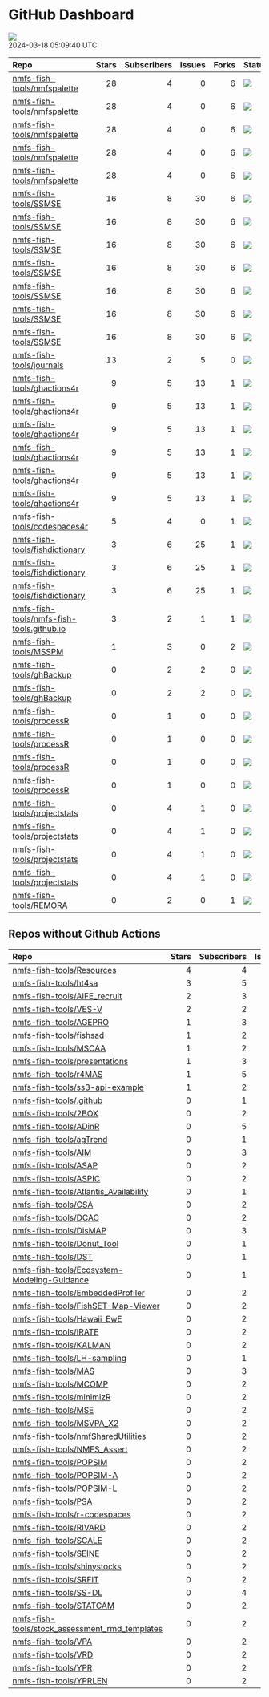 GitHub Dashboard
================

![](https://github.com/nmfs-fish-tools/status/workflows/Render%20Status/badge.svg)  
2024-03-18 05:09:40 UTC

| Repo                                                                                                      | Stars | Subscribers | Issues | Forks | Status                                                                                                                                                                                               | Commit                                                                                                                                                                                                                            |
|:----------------------------------------------------------------------------------------------------------|------:|------------:|-------:|------:|:-----------------------------------------------------------------------------------------------------------------------------------------------------------------------------------------------------|:----------------------------------------------------------------------------------------------------------------------------------------------------------------------------------------------------------------------------------|
| [nmfs-fish-tools/nmfspalette](https://github.com/nmfs-fish-tools/nmfspalette)                             |    28 |           4 |      0 |     6 | [![](https://github.com/nmfs-fish-tools/nmfspalette/workflows/pages-build-deployment/badge.svg)](https://github.com/nmfs-fish-tools/nmfspalette/actions/runs/7173797462)                             | <a href="https://github.com/nmfs-fish-tools/nmfspalette/commit/bf19f9d421d01e260a55ff44bd99628cfa21024b" title="Built site for nmfspalette: 3.0.0.000@26efb44">bf19f9</a>                                                         |
| [nmfs-fish-tools/nmfspalette](https://github.com/nmfs-fish-tools/nmfspalette)                             |    28 |           4 |      0 |     6 | [![](https://github.com/nmfs-fish-tools/nmfspalette/workflows/call-doc-and-style-r/badge.svg)](https://github.com/nmfs-fish-tools/nmfspalette/actions/runs/7173762318)                               | <a href="https://github.com/nmfs-fish-tools/nmfspalette/commit/26efb448e4cb1539ad70bbbba99a5ef35ceb7500" title="Update DESCRIPTION">26efb4</a>                                                                                    |
| [nmfs-fish-tools/nmfspalette](https://github.com/nmfs-fish-tools/nmfspalette)                             |    28 |           4 |      0 |     6 | [![](https://github.com/nmfs-fish-tools/nmfspalette/workflows/call-update-pkgdown/badge.svg)](https://github.com/nmfs-fish-tools/nmfspalette/actions/runs/7173762323)                                | <a href="https://github.com/nmfs-fish-tools/nmfspalette/commit/26efb448e4cb1539ad70bbbba99a5ef35ceb7500" title="Update DESCRIPTION">26efb4</a>                                                                                    |
| [nmfs-fish-tools/nmfspalette](https://github.com/nmfs-fish-tools/nmfspalette)                             |    28 |           4 |      0 |     6 | [![](https://github.com/nmfs-fish-tools/nmfspalette/workflows/Render%20README/badge.svg)](https://github.com/nmfs-fish-tools/nmfspalette/actions/runs/6433388283)                                    | <a href="https://github.com/nmfs-fish-tools/nmfspalette/commit/a43127baa0fc22622b5fb524231989d52aac4807" title="add manual build trigger for readme">a43127</a>                                                                   |
| [nmfs-fish-tools/nmfspalette](https://github.com/nmfs-fish-tools/nmfspalette)                             |    28 |           4 |      0 |     6 | [![](https://github.com/nmfs-fish-tools/nmfspalette/workflows/call-r-cmd-check/badge.svg)](https://github.com/nmfs-fish-tools/nmfspalette/actions/runs/7154494412)                                   | <a href="https://github.com/nmfs-fish-tools/nmfspalette/commit/70358c8e583314f9d61823e999cc499c4b7b4cbb" title="docs: update readme">70358c</a>                                                                                   |
| [nmfs-fish-tools/SSMSE](https://github.com/nmfs-fish-tools/SSMSE)                                         |    16 |           8 |     30 |     6 | [![](https://github.com/nmfs-fish-tools/SSMSE/workflows/call-update-bookdown/badge.svg)](https://github.com/nmfs-fish-tools/SSMSE/actions/runs/8301725261)                                           | <a href="https://github.com/nmfs-fish-tools/SSMSE/commit/ef2b46290b23075533e17a025911e1d3abb51ded" title="fix: fix em starter update">ef2b46</a>                                                                                  |
| [nmfs-fish-tools/SSMSE](https://github.com/nmfs-fish-tools/SSMSE)                                         |    16 |           8 |     30 |     6 | [![](https://github.com/nmfs-fish-tools/SSMSE/workflows/call-calc_coverage/badge.svg)](https://github.com/nmfs-fish-tools/SSMSE/actions/runs/8301725258)                                             | <a href="https://github.com/nmfs-fish-tools/SSMSE/commit/ef2b46290b23075533e17a025911e1d3abb51ded" title="fix: fix em starter update">ef2b46</a>                                                                                  |
| [nmfs-fish-tools/SSMSE](https://github.com/nmfs-fish-tools/SSMSE)                                         |    16 |           8 |     30 |     6 | [![](https://github.com/nmfs-fish-tools/SSMSE/workflows/call-doc-and-style-r/badge.svg)](https://github.com/nmfs-fish-tools/SSMSE/actions/runs/8301725262)                                           | <a href="https://github.com/nmfs-fish-tools/SSMSE/commit/ef2b46290b23075533e17a025911e1d3abb51ded" title="fix: fix em starter update">ef2b46</a>                                                                                  |
| [nmfs-fish-tools/SSMSE](https://github.com/nmfs-fish-tools/SSMSE)                                         |    16 |           8 |     30 |     6 | [![](https://github.com/nmfs-fish-tools/SSMSE/workflows/call-r-cmd-check/badge.svg)](https://github.com/nmfs-fish-tools/SSMSE/actions/runs/8311539552)                                               | <a href="https://github.com/nmfs-fish-tools/SSMSE/commit/ef2b46290b23075533e17a025911e1d3abb51ded" title="fix: fix em starter update">ef2b46</a>                                                                                  |
| [nmfs-fish-tools/SSMSE](https://github.com/nmfs-fish-tools/SSMSE)                                         |    16 |           8 |     30 |     6 | [![](https://github.com/nmfs-fish-tools/SSMSE/workflows/Generate%20JOSS%20pdf/badge.svg)](https://github.com/nmfs-fish-tools/SSMSE/actions/runs/7476620130)                                          | <a href="https://github.com/nmfs-fish-tools/SSMSE/commit/58d19eaa44dfba91ad7408d46cb5227394f817a7" title="Merge branch 'change-ss3-repo-names' of https://github.com/nmfs-fish-tools/SSMSE into change-ss3-repo-names">58d19e</a> |
| [nmfs-fish-tools/SSMSE](https://github.com/nmfs-fish-tools/SSMSE)                                         |    16 |           8 |     30 |     6 | [![](https://github.com/nmfs-fish-tools/SSMSE/workflows/Render%20README/badge.svg)](https://github.com/nmfs-fish-tools/SSMSE/actions/runs/7761392136)                                                | <a href="https://github.com/nmfs-fish-tools/SSMSE/commit/f17ca53d75d147cc0603fc2c3ad578de6dc74c57" title="update code of conduct reporting information">f17ca5</a>                                                                |
| [nmfs-fish-tools/SSMSE](https://github.com/nmfs-fish-tools/SSMSE)                                         |    16 |           8 |     30 |     6 | [![](https://github.com/nmfs-fish-tools/SSMSE/workflows/pages-build-deployment/badge.svg)](https://github.com/nmfs-fish-tools/SSMSE/actions/runs/8301844998)                                         | <a href="https://github.com/nmfs-fish-tools/SSMSE/commit/e96561bc68f9ad7558e093b469bd32c066d3bf46" title="Deploying to gh-pages from @ nmfs-fish-tools/SSMSE@ef2b46290b23075533e17a025911e1d3abb51ded 🚀">e96561</a>              |
| [nmfs-fish-tools/journals](https://github.com/nmfs-fish-tools/journals)                                   |    13 |           2 |      5 |     0 | [![](https://github.com/nmfs-fish-tools/journals/workflows/sync%20math.utah.edu%20fishery-journals/badge.svg)](https://github.com/nmfs-fish-tools/journals/actions/runs/8233294341)                  | <a href="https://github.com/nmfs-fish-tools/journals/commit/9cca8eaf8715c484da3bdeb39586023347383b09" title="Uses PR workflow version 6">9cca8e</a>                                                                               |
| [nmfs-fish-tools/ghactions4r](https://github.com/nmfs-fish-tools/ghactions4r)                             |     9 |           5 |     13 |     1 | [![](https://github.com/nmfs-fish-tools/ghactions4r/workflows/call-calc_coverage/badge.svg)](https://github.com/nmfs-fish-tools/ghactions4r/actions/runs/8289087456)                                 | <a href="https://github.com/nmfs-fish-tools/ghactions4r/commit/e2a368d3ccabc64a931b7c2c17e2f4fd5f021f28" title="update wordlist">e2a368</a>                                                                                       |
| [nmfs-fish-tools/ghactions4r](https://github.com/nmfs-fish-tools/ghactions4r)                             |     9 |           5 |     13 |     1 | [![](https://github.com/nmfs-fish-tools/ghactions4r/workflows/call-doc-and-style-r/badge.svg)](https://github.com/nmfs-fish-tools/ghactions4r/actions/runs/8100463940)                               | <a href="https://github.com/nmfs-fish-tools/ghactions4r/commit/10a3af066e4e60d8069bb9a7183c47fbad3d685c" title="style and docs: run devtools::document() and styler::style_pkg()">10a3af</a>                                      |
| [nmfs-fish-tools/ghactions4r](https://github.com/nmfs-fish-tools/ghactions4r)                             |     9 |           5 |     13 |     1 | [![](https://github.com/nmfs-fish-tools/ghactions4r/workflows/call-r-cmd-check/badge.svg)](https://github.com/nmfs-fish-tools/ghactions4r/actions/runs/8311387444)                                   | <a href="https://github.com/nmfs-fish-tools/ghactions4r/commit/e2a368d3ccabc64a931b7c2c17e2f4fd5f021f28" title="update wordlist">e2a368</a>                                                                                       |
| [nmfs-fish-tools/ghactions4r](https://github.com/nmfs-fish-tools/ghactions4r)                             |     9 |           5 |     13 |     1 | [![](https://github.com/nmfs-fish-tools/ghactions4r/workflows/call-spell-check/badge.svg)](https://github.com/nmfs-fish-tools/ghactions4r/actions/runs/8289087448)                                   | <a href="https://github.com/nmfs-fish-tools/ghactions4r/commit/e2a368d3ccabc64a931b7c2c17e2f4fd5f021f28" title="update wordlist">e2a368</a>                                                                                       |
| [nmfs-fish-tools/ghactions4r](https://github.com/nmfs-fish-tools/ghactions4r)                             |     9 |           5 |     13 |     1 | [![](https://github.com/nmfs-fish-tools/ghactions4r/workflows/call-update-pkgdown/badge.svg)](https://github.com/nmfs-fish-tools/ghactions4r/actions/runs/8289087437)                                | <a href="https://github.com/nmfs-fish-tools/ghactions4r/commit/e2a368d3ccabc64a931b7c2c17e2f4fd5f021f28" title="update wordlist">e2a368</a>                                                                                       |
| [nmfs-fish-tools/ghactions4r](https://github.com/nmfs-fish-tools/ghactions4r)                             |     9 |           5 |     13 |     1 | [![](https://github.com/nmfs-fish-tools/ghactions4r/workflows/pages-build-deployment/badge.svg)](https://github.com/nmfs-fish-tools/ghactions4r/actions/runs/8289110204)                             | <a href="https://github.com/nmfs-fish-tools/ghactions4r/commit/cd19315324f3a790e999c8542d720a7aa72b37a2" title="Built site for ghactions4r: 0.1.0@e2a368d">cd1931</a>                                                             |
| [nmfs-fish-tools/codespaces4r](https://github.com/nmfs-fish-tools/codespaces4r)                           |     5 |           4 |      0 |     1 | [![](https://github.com/nmfs-fish-tools/codespaces4r/workflows/call-r-cmd-check/badge.svg)](https://github.com/nmfs-fish-tools/codespaces4r/actions/runs/6422895817)                                 | <a href="https://github.com/nmfs-fish-tools/codespaces4r/commit/b486c701e27163ea2c836938c49224cf797579de" title="Update README.md">b486c7</a>                                                                                     |
| [nmfs-fish-tools/fishdictionary](https://github.com/nmfs-fish-tools/fishdictionary)                       |     3 |           6 |     25 |     1 | [![](https://github.com/nmfs-fish-tools/fishdictionary/workflows/call-r-cmd-check/badge.svg)](https://github.com/nmfs-fish-tools/fishdictionary/actions/runs/6580301827)                             | <a href="https://github.com/nmfs-fish-tools/fishdictionary/commit/9b63afa35f0f3cd4383e0b11a3355a7561da4c5f" title="update documentation">9b63af</a>                                                                               |
| [nmfs-fish-tools/fishdictionary](https://github.com/nmfs-fish-tools/fishdictionary)                       |     3 |           6 |     25 |     1 | [![](https://github.com/nmfs-fish-tools/fishdictionary/workflows/call-update-pkgdown/badge.svg)](https://github.com/nmfs-fish-tools/fishdictionary/actions/runs/6580301848)                          | <a href="https://github.com/nmfs-fish-tools/fishdictionary/commit/9b63afa35f0f3cd4383e0b11a3355a7561da4c5f" title="update documentation">9b63af</a>                                                                               |
| [nmfs-fish-tools/fishdictionary](https://github.com/nmfs-fish-tools/fishdictionary)                       |     3 |           6 |     25 |     1 | [![](https://github.com/nmfs-fish-tools/fishdictionary/workflows/pages-build-deployment/badge.svg)](https://github.com/nmfs-fish-tools/fishdictionary/actions/runs/6580326898)                       | <a href="https://github.com/nmfs-fish-tools/fishdictionary/commit/90ed695f1bf142db86ef7ed16ee23eeac257fd2a" title="Built site for fishdictionary: 0.0.0.9000@9b63afa">90ed69</a>                                                  |
| [nmfs-fish-tools/nmfs-fish-tools.github.io](https://github.com/nmfs-fish-tools/nmfs-fish-tools.github.io) |     3 |           2 |      1 |     1 | [![](https://github.com/nmfs-fish-tools/nmfs-fish-tools.github.io/workflows/pages-build-deployment/badge.svg)](https://github.com/nmfs-fish-tools/nmfs-fish-tools.github.io/actions/runs/4633025940) | <a href="https://github.com/nmfs-fish-tools/nmfs-fish-tools.github.io/commit/dc228734088637f52b0cc321db0747811e0ce53a" title="Merge pull request #9 from nmfs-fish-tools/simplify_nmfs_fish_tools">dc2287</a>                     |
| [nmfs-fish-tools/MSSPM](https://github.com/nmfs-fish-tools/MSSPM)                                         |     1 |           3 |      0 |     2 | [![](https://github.com/nmfs-fish-tools/MSSPM/workflows/pages-build-deployment/badge.svg)](https://github.com/nmfs-fish-tools/MSSPM/actions/runs/6525716847)                                         | <a href="https://github.com/nmfs-fish-tools/MSSPM/commit/1c080895531f7b6b871b01e2cfd75723340bac6a" title="Mods for 1.7.5">1c0808</a>                                                                                              |
| [nmfs-fish-tools/ghBackup](https://github.com/nmfs-fish-tools/ghBackup)                                   |     0 |           2 |      2 |     0 | [![](https://github.com/nmfs-fish-tools/ghBackup/workflows/call-calc_coverage/badge.svg)](https://github.com/nmfs-fish-tools/ghBackup/actions/runs/7747781424)                                       | <a href="https://github.com/nmfs-fish-tools/ghBackup/commit/968e96804f252eda7b6a41ab041ddf75bf891ec1" title="GHA: add yml file to calculate code coverage">968e96</a>                                                             |
| [nmfs-fish-tools/ghBackup](https://github.com/nmfs-fish-tools/ghBackup)                                   |     0 |           2 |      2 |     0 | [![](https://github.com/nmfs-fish-tools/ghBackup/workflows/call-r-cmd-check/badge.svg)](https://github.com/nmfs-fish-tools/ghBackup/actions/runs/7747781404)                                         | <a href="https://github.com/nmfs-fish-tools/ghBackup/commit/968e96804f252eda7b6a41ab041ddf75bf891ec1" title="GHA: add yml file to calculate code coverage">968e96</a>                                                             |
| [nmfs-fish-tools/processR](https://github.com/nmfs-fish-tools/processR)                                   |     0 |           1 |      0 |     0 | [![](https://github.com/nmfs-fish-tools/processR/workflows/R-CMD-check/badge.svg)](https://github.com/nmfs-fish-tools/processR/actions/runs/6777551290)                                              | <a href="https://github.com/nmfs-fish-tools/processR/commit/bed813e1415b54386dc10b576462e3e5b6b3118d" title="GHA: add boost to Windows">bed813</a>                                                                                |
| [nmfs-fish-tools/processR](https://github.com/nmfs-fish-tools/processR)                                   |     0 |           1 |      0 |     0 | [![](https://github.com/nmfs-fish-tools/processR/workflows/call-r-cmd-check/badge.svg)](https://github.com/nmfs-fish-tools/processR/actions/runs/6917986620)                                         | <a href="https://github.com/nmfs-fish-tools/processR/commit/0e150fc11d00af7ab72e409e047a0a1c228443d2" title=" inline">0e150f</a>                                                                                                  |
| [nmfs-fish-tools/processR](https://github.com/nmfs-fish-tools/processR)                                   |     0 |           1 |      0 |     0 | [![](https://github.com/nmfs-fish-tools/processR/workflows/call-r-cmd-check/badge.svg)](https://github.com/nmfs-fish-tools/processR/actions/runs/6421122126)                                         | <a href="https://github.com/nmfs-fish-tools/processR/commit/4eeac6c6fe522cee332e32e76daa88a078f730be" title="feat: add boost">4eeac6</a>                                                                                          |
| [nmfs-fish-tools/processR](https://github.com/nmfs-fish-tools/processR)                                   |     0 |           1 |      0 |     0 | [![](https://github.com/nmfs-fish-tools/processR/workflows/install-boost/badge.svg)](https://github.com/nmfs-fish-tools/processR/actions/runs/6777062458)                                            | <a href="https://github.com/nmfs-fish-tools/processR/commit/a109f85344f5440fd7e63ccff932543dd082eeed" title="GHA: add error-on section">a109f8</a>                                                                                |
| [nmfs-fish-tools/projectstats](https://github.com/nmfs-fish-tools/projectstats)                           |     0 |           4 |      1 |     0 | [![](https://github.com/nmfs-fish-tools/projectstats/workflows/call-update-docs/badge.svg)](https://github.com/nmfs-fish-tools/projectstats/actions/runs/6791461248)                                 | <a href="https://github.com/nmfs-fish-tools/projectstats/commit/34bd6c203e30ac41ed73f0e7d54dd35f0a82caa3" title="edit PR table to include reviewers">34bd6c</a>                                                                   |
| [nmfs-fish-tools/projectstats](https://github.com/nmfs-fish-tools/projectstats)                           |     0 |           4 |      1 |     0 | [![](https://github.com/nmfs-fish-tools/projectstats/workflows/call-update-pkgdown/badge.svg)](https://github.com/nmfs-fish-tools/projectstats/actions/runs/6791461245)                              | <a href="https://github.com/nmfs-fish-tools/projectstats/commit/34bd6c203e30ac41ed73f0e7d54dd35f0a82caa3" title="edit PR table to include reviewers">34bd6c</a>                                                                   |
| [nmfs-fish-tools/projectstats](https://github.com/nmfs-fish-tools/projectstats)                           |     0 |           4 |      1 |     0 | [![](https://github.com/nmfs-fish-tools/projectstats/workflows/call-r-cmd-check/badge.svg)](https://github.com/nmfs-fish-tools/projectstats/actions/runs/6791461243)                                 | <a href="https://github.com/nmfs-fish-tools/projectstats/commit/34bd6c203e30ac41ed73f0e7d54dd35f0a82caa3" title="edit PR table to include reviewers">34bd6c</a>                                                                   |
| [nmfs-fish-tools/projectstats](https://github.com/nmfs-fish-tools/projectstats)                           |     0 |           4 |      1 |     0 | [![](https://github.com/nmfs-fish-tools/projectstats/workflows/pages-build-deployment/badge.svg)](https://github.com/nmfs-fish-tools/projectstats/actions/runs/6791480952)                           | <a href="https://github.com/nmfs-fish-tools/projectstats/commit/544ba00ba3fc1d6c278f0c250fcc6bbdfc4de50d" title="Built site for projectstats: 0.0.0.9000@34bd6c2">544ba0</a>                                                      |
| [nmfs-fish-tools/REMORA](https://github.com/nmfs-fish-tools/REMORA)                                       |     0 |           2 |      0 |     1 | [![](https://github.com/nmfs-fish-tools/REMORA/workflows/pages-build-deployment/badge.svg)](https://github.com/nmfs-fish-tools/REMORA/actions/runs/6398078412)                                       | <a href="https://github.com/nmfs-fish-tools/REMORA/commit/ddef3c9b702c5535a0b2d76102e3ed94419e476b" title="Mods for 1.7.5">ddef3c</a>                                                                                             |

## Repos without Github Actions

| Repo                                                                                                                | Stars | Subscribers | Issues | Forks |
|:--------------------------------------------------------------------------------------------------------------------|------:|------------:|-------:|------:|
| [nmfs-fish-tools/Resources](https://github.com/nmfs-fish-tools/Resources)                                           |     4 |           4 |      2 |     4 |
| [nmfs-fish-tools/ht4sa](https://github.com/nmfs-fish-tools/ht4sa)                                                   |     3 |           5 |      3 |     1 |
| [nmfs-fish-tools/AIFE_recruit](https://github.com/nmfs-fish-tools/AIFE_recruit)                                     |     2 |           3 |      0 |     0 |
| [nmfs-fish-tools/VES-V](https://github.com/nmfs-fish-tools/VES-V)                                                   |     2 |           2 |      0 |     0 |
| [nmfs-fish-tools/AGEPRO](https://github.com/nmfs-fish-tools/AGEPRO)                                                 |     1 |           3 |      0 |     2 |
| [nmfs-fish-tools/fishsad](https://github.com/nmfs-fish-tools/fishsad)                                               |     1 |           2 |      0 |     0 |
| [nmfs-fish-tools/MSCAA](https://github.com/nmfs-fish-tools/MSCAA)                                                   |     1 |           2 |      0 |     1 |
| [nmfs-fish-tools/presentations](https://github.com/nmfs-fish-tools/presentations)                                   |     1 |           3 |      1 |     0 |
| [nmfs-fish-tools/r4MAS](https://github.com/nmfs-fish-tools/r4MAS)                                                   |     1 |           5 |      6 |     2 |
| [nmfs-fish-tools/ss3-api-example](https://github.com/nmfs-fish-tools/ss3-api-example)                               |     1 |           2 |      0 |     0 |
| [nmfs-fish-tools/.github](https://github.com/nmfs-fish-tools/.github)                                               |     0 |           1 |      0 |     0 |
| [nmfs-fish-tools/2BOX](https://github.com/nmfs-fish-tools/2BOX)                                                     |     0 |           2 |      0 |     0 |
| [nmfs-fish-tools/ADinR](https://github.com/nmfs-fish-tools/ADinR)                                                   |     0 |           5 |      1 |     0 |
| [nmfs-fish-tools/agTrend](https://github.com/nmfs-fish-tools/agTrend)                                               |     0 |           1 |      0 |     0 |
| [nmfs-fish-tools/AIM](https://github.com/nmfs-fish-tools/AIM)                                                       |     0 |           3 |      0 |     0 |
| [nmfs-fish-tools/ASAP](https://github.com/nmfs-fish-tools/ASAP)                                                     |     0 |           2 |      0 |     0 |
| [nmfs-fish-tools/ASPIC](https://github.com/nmfs-fish-tools/ASPIC)                                                   |     0 |           2 |      0 |     0 |
| [nmfs-fish-tools/Atlantis_Availability](https://github.com/nmfs-fish-tools/Atlantis_Availability)                   |     0 |           1 |      0 |     0 |
| [nmfs-fish-tools/CSA](https://github.com/nmfs-fish-tools/CSA)                                                       |     0 |           2 |      0 |     0 |
| [nmfs-fish-tools/DCAC](https://github.com/nmfs-fish-tools/DCAC)                                                     |     0 |           2 |      0 |     0 |
| [nmfs-fish-tools/DisMAP](https://github.com/nmfs-fish-tools/DisMAP)                                                 |     0 |           3 |      0 |     0 |
| [nmfs-fish-tools/Donut_Tool](https://github.com/nmfs-fish-tools/Donut_Tool)                                         |     0 |           1 |      0 |     0 |
| [nmfs-fish-tools/DST](https://github.com/nmfs-fish-tools/DST)                                                       |     0 |           1 |      0 |     0 |
| [nmfs-fish-tools/Ecosystem-Modeling-Guidance](https://github.com/nmfs-fish-tools/Ecosystem-Modeling-Guidance)       |     0 |           1 |      0 |     0 |
| [nmfs-fish-tools/EmbeddedProfiler](https://github.com/nmfs-fish-tools/EmbeddedProfiler)                             |     0 |           2 |      2 |     0 |
| [nmfs-fish-tools/FishSET-Map-Viewer](https://github.com/nmfs-fish-tools/FishSET-Map-Viewer)                         |     0 |           2 |      4 |     0 |
| [nmfs-fish-tools/Hawaii_EwE](https://github.com/nmfs-fish-tools/Hawaii_EwE)                                         |     0 |           2 |      0 |     0 |
| [nmfs-fish-tools/IRATE](https://github.com/nmfs-fish-tools/IRATE)                                                   |     0 |           2 |      0 |     0 |
| [nmfs-fish-tools/KALMAN](https://github.com/nmfs-fish-tools/KALMAN)                                                 |     0 |           2 |      0 |     0 |
| [nmfs-fish-tools/LH-sampling](https://github.com/nmfs-fish-tools/LH-sampling)                                       |     0 |           1 |      0 |     0 |
| [nmfs-fish-tools/MAS](https://github.com/nmfs-fish-tools/MAS)                                                       |     0 |           3 |      8 |     1 |
| [nmfs-fish-tools/MCOMP](https://github.com/nmfs-fish-tools/MCOMP)                                                   |     0 |           2 |      0 |     0 |
| [nmfs-fish-tools/minimizR](https://github.com/nmfs-fish-tools/minimizR)                                             |     0 |           2 |      0 |     1 |
| [nmfs-fish-tools/MSE](https://github.com/nmfs-fish-tools/MSE)                                                       |     0 |           2 |      0 |     0 |
| [nmfs-fish-tools/MSVPA_X2](https://github.com/nmfs-fish-tools/MSVPA_X2)                                             |     0 |           2 |      0 |     0 |
| [nmfs-fish-tools/nmfSharedUtilities](https://github.com/nmfs-fish-tools/nmfSharedUtilities)                         |     0 |           2 |      0 |     2 |
| [nmfs-fish-tools/NMFS_Assert](https://github.com/nmfs-fish-tools/NMFS_Assert)                                       |     0 |           2 |      0 |     0 |
| [nmfs-fish-tools/POPSIM](https://github.com/nmfs-fish-tools/POPSIM)                                                 |     0 |           2 |      0 |     0 |
| [nmfs-fish-tools/POPSIM-A](https://github.com/nmfs-fish-tools/POPSIM-A)                                             |     0 |           2 |      0 |     0 |
| [nmfs-fish-tools/POPSIM-L](https://github.com/nmfs-fish-tools/POPSIM-L)                                             |     0 |           2 |      0 |     0 |
| [nmfs-fish-tools/PSA](https://github.com/nmfs-fish-tools/PSA)                                                       |     0 |           2 |      0 |     0 |
| [nmfs-fish-tools/r-codespaces](https://github.com/nmfs-fish-tools/r-codespaces)                                     |     0 |           2 |      0 |     0 |
| [nmfs-fish-tools/RIVARD](https://github.com/nmfs-fish-tools/RIVARD)                                                 |     0 |           2 |      0 |     0 |
| [nmfs-fish-tools/SCALE](https://github.com/nmfs-fish-tools/SCALE)                                                   |     0 |           2 |      0 |     0 |
| [nmfs-fish-tools/SEINE](https://github.com/nmfs-fish-tools/SEINE)                                                   |     0 |           2 |      0 |     0 |
| [nmfs-fish-tools/shinystocks](https://github.com/nmfs-fish-tools/shinystocks)                                       |     0 |           2 |      0 |     0 |
| [nmfs-fish-tools/SRFIT](https://github.com/nmfs-fish-tools/SRFIT)                                                   |     0 |           2 |      0 |     0 |
| [nmfs-fish-tools/SS-DL](https://github.com/nmfs-fish-tools/SS-DL)                                                   |     0 |           4 |      0 |     0 |
| [nmfs-fish-tools/STATCAM](https://github.com/nmfs-fish-tools/STATCAM)                                               |     0 |           2 |      0 |     0 |
| [nmfs-fish-tools/stock_assessment_rmd_templates](https://github.com/nmfs-fish-tools/stock_assessment_rmd_templates) |     0 |           2 |      0 |     0 |
| [nmfs-fish-tools/VPA](https://github.com/nmfs-fish-tools/VPA)                                                       |     0 |           2 |      0 |     0 |
| [nmfs-fish-tools/VRD](https://github.com/nmfs-fish-tools/VRD)                                                       |     0 |           2 |      0 |     0 |
| [nmfs-fish-tools/YPR](https://github.com/nmfs-fish-tools/YPR)                                                       |     0 |           2 |      0 |     0 |
| [nmfs-fish-tools/YPRLEN](https://github.com/nmfs-fish-tools/YPRLEN)                                                 |     0 |           2 |      0 |     0 |

